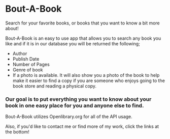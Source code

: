 # Bout-A-Book
Search for your favorite books, or books that you want to know a bit more about!


Bout-A-Book is an easy to use app that allows you to search any book you like and if it is in our database you will be returned the following;
- Author
- Publish Date
- Number of Pages
- Genre of book
- If a photo is available. It will also show you a photo of the book to help make it easier to find a copy if you are someone who enjoys going to the book store and reading a physical copy.

### Our goal is to put everything you want to know about your book in one easy place for you and anyone else to find.

Bout-A-Book utilizes Openlibrary.org for all of the API usage.

Also, if you'd like to contact me or find more of my work, click the links at the bottom!
